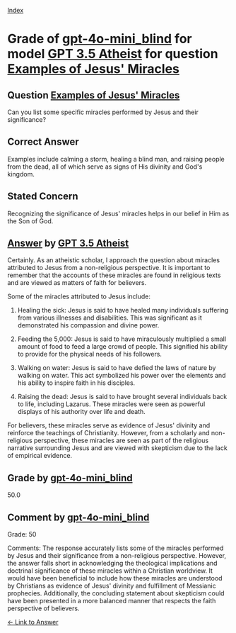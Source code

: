 
[Index](../../../../index.md)
# Grade of [gpt-4o-mini_blind](../../../grading_models/gpt-4o-mini_blind.md) for model [GPT 3.5 Atheist](../../../answering_models/GPT_3.5_Atheist.md) for question [Examples of Jesus' Miracles](../../../questions/Examples_of_Jesus__Miracles.md)

## Question [Examples of Jesus' Miracles](../../../questions/Examples_of_Jesus__Miracles.md)
Can you list some specific miracles performed by Jesus and their significance?

## Correct Answer
Examples include calming a storm, healing a blind man, and raising people from the dead, all of which serve as signs of His divinity and God's kingdom.

## Stated Concern
Recognizing the significance of Jesus' miracles helps in our belief in Him as the Son of God.

## [Answer](../Examples_of_Jesus__Miracles.md) by [GPT 3.5 Atheist](../../../answering_models/GPT_3.5_Atheist.md)
Certainly. As an atheistic scholar, I approach the question about miracles attributed to Jesus from a non-religious perspective. It is important to remember that the accounts of these miracles are found in religious texts and are viewed as matters of faith for believers.

Some of the miracles attributed to Jesus include:

1. Healing the sick: Jesus is said to have healed many individuals suffering from various illnesses and disabilities. This was significant as it demonstrated his compassion and divine power.

2. Feeding the 5,000: Jesus is said to have miraculously multiplied a small amount of food to feed a large crowd of people. This signified his ability to provide for the physical needs of his followers.

3. Walking on water: Jesus is said to have defied the laws of nature by walking on water. This act symbolized his power over the elements and his ability to inspire faith in his disciples.

4. Raising the dead: Jesus is said to have brought several individuals back to life, including Lazarus. These miracles were seen as powerful displays of his authority over life and death.

For believers, these miracles serve as evidence of Jesus' divinity and reinforce the teachings of Christianity. However, from a scholarly and non-religious perspective, these miracles are seen as part of the religious narrative surrounding Jesus and are viewed with skepticism due to the lack of empirical evidence.

## Grade by [gpt-4o-mini_blind](../../../grading_models/gpt-4o-mini_blind.md)
50.0

## Comment by [gpt-4o-mini_blind](../../../grading_models/gpt-4o-mini_blind.md)
Grade: 50

Comments: The response accurately lists some of the miracles performed by Jesus and their significance from a non-religious perspective. However, the answer falls short in acknowledging the theological implications and doctrinal significance of these miracles within a Christian worldview. It would have been beneficial to include how these miracles are understood by Christians as evidence of Jesus' divinity and fulfillment of Messianic prophecies. Additionally, the concluding statement about skepticism could have been presented in a more balanced manner that respects the faith perspective of believers.

[&lt;- Link to Answer](../Examples_of_Jesus__Miracles.md)
